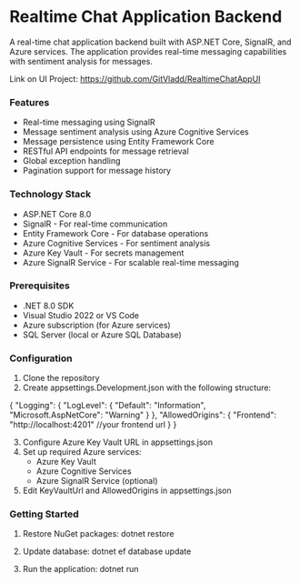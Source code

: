 # Realtime Chat Application Backend

A real-time chat application backend built with ASP.NET Core, SignalR, and Azure services. The application provides real-time messaging capabilities with sentiment analysis for messages.

Link on UI Project: https://github.com/GitVladd/RealtimeChatAppUI

### Features

- Real-time messaging using SignalR
- Message sentiment analysis using Azure Cognitive Services
- Message persistence using Entity Framework Core
- RESTful API endpoints for message retrieval
- Global exception handling
- Pagination support for message history

### Technology Stack

- ASP.NET Core 8.0
- SignalR - For real-time communication
- Entity Framework Core - For database operations
- Azure Cognitive Services - For sentiment analysis
- Azure Key Vault - For secrets management
- Azure SignalR Service - For scalable real-time messaging

### Prerequisites

- .NET 8.0 SDK
- Visual Studio 2022 or VS Code
- Azure subscription (for Azure services)
- SQL Server (local or Azure SQL Database)

### Configuration

1. Clone the repository
2. Create appsettings.Development.json with the following structure:

{
    "Logging": {
        "LogLevel": {
            "Default": "Information",
            "Microsoft.AspNetCore": "Warning"
        }
    },
    "AllowedOrigins": {
        "Frontend": "http://localhost:4201" //your frontend url
    }
}

3. Configure Azure Key Vault URL in appsettings.json
4. Set up required Azure services:
   - Azure Key Vault
   - Azure Cognitive Services
   - Azure SignalR Service (optional)
5. Edit KeyVaultUrl and AllowedOrigins in appsettings.json

### Getting Started

1. Restore NuGet packages:
dotnet restore

2. Update database:
dotnet ef database update

3. Run the application:
dotnet run
